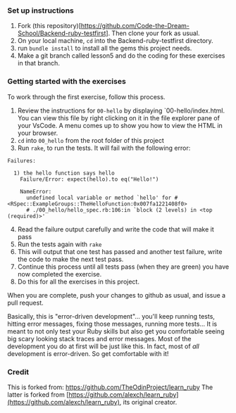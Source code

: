 
### Set up instructions

1. Fork (this repository)[https://github.com/Code-the-Dream-School/Backend-ruby-testfirst].  Then clone your fork as usual.
2. On your local machine, ```cd``` into the Backend-ruby-testfirst directory.
3. run ```bundle install``` to install all the gems this project needs.
4. Make a git branch called lesson5 and do the coding for these exercises in that branch.

### Getting started with the exercises

To work through the first exercise, follow this process.

1. Review the instructions for `00-hello` by displaying `00-hello/index.html.  You can view this file by right clicking on it in the file explorer pane of your VsCode.  A menu comes up to show you how to view the HTML in your browser.
2. `cd` into `00_hello` from the root folder of this project
3. Run `rake`, to run the tests. It will fail with the following error:
  ```
  Failures:

    1) the hello function says hello
      Failure/Error: expect(hello).to eq("Hello!")

      NameError:
        undefined local variable or method `hello' for #<RSpec::ExampleGroups::TheHelloFunction:0x007fa1221408f0>
        # ./00_hello/hello_spec.rb:106:in `block (2 levels) in <top (required)>'
  ```
4. Read the failure output carefully and write the code that will make it pass
5. Run the tests again with `rake`
6. This will output that one test has passed and another test failure, write the code to make the next test pass.
7. Continue this process until all tests pass (when they are green) you have now completed the exercise.
8. Do this for all the exercises in this project.

When you are complete, push your changes to github as usual, and issue a pull request.

Basically, this is "error-driven development"... you'll keep running tests, hitting error messages, fixing those messages, running more tests...  It is meant to not only test your Ruby skills but also get you comfortable seeing big scary looking stack traces and error messages.  Most of the development you do at first will be just like this.  In fact, most of *all* development is error-driven.  So get comfortable with it!

### Credit
This is forked from: https://github.com/TheOdinProject/learn_ruby
The latter is forked from [https://github.com/alexch/learn_ruby](https://github.com/alexch/learn_ruby), its original creator.
